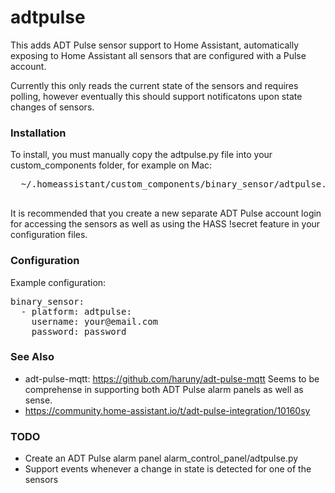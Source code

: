 # adtpulse

This adds ADT Pulse sensor support to Home Assistant, automatically
exposing to Home Assistant all sensors that are configured with a
Pulse account.

Currently this only reads the current state of the sensors and requires
polling, however eventually this should support notificatons upon
state changes of sensors.

### Installation

To install, you must manually copy the adtpulse.py file into your
custom_components folder, for example on Mac:

 <pre>  ~/.homeassistant/custom_components/binary_sensor/adtpulse.py
 </pre>

It is recommended that you create a new separate ADT Pulse account login
for accessing the sensors as well as using the HASS !secret feature in
your configuration files.

### Configuration

Example configuration:

<pre>binary_sensor:
  - platform: adtpulse:
    username: your@email.com
    password: password
</pre>

### See Also

* adt-pulse-mqtt:  https://github.com/haruny/adt-pulse-mqtt
  Seems to be comprehense in supporting both ADT Pulse alarm panels as well as sense.
* https://community.home-assistant.io/t/adt-pulse-integration/10160sy

### TODO

* Create an ADT Pulse alarm panel alarm_control_panel/adtpulse.py
* Support events whenever a change in state is detected for one of the sensors